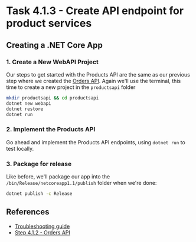 # Task 4.1.3 - Create API endpoint for product services

## Creating a .NET Core App

### 1. Create a New WebAPI Project
Our steps to get started with the Products API are the same as our previous step where we created the [Orders API](412_OrdersAPI.md). Again we'll use the terminal, this time to create a new project in the `productsapi` folder

```bash
mkdir productsapi && cd productsapi
dotnet new webapi
dotnet restore
dotnet run
```

### 2. Implement the Products API

Go ahead and implement the Products API endpoints, using `dotnet run` to test locally.

### 3. Package for release

Like before, we'll package our app into the `/bin/Release/netcoreapp1.1/publish` folder when we're done:

```bash
dotnet publish -c Release
```

## References

* [Troubleshooting guide](499_Troubleshooting.md)
* [Step 4.1.2 - Orders API](412_OrdersAPI.md)